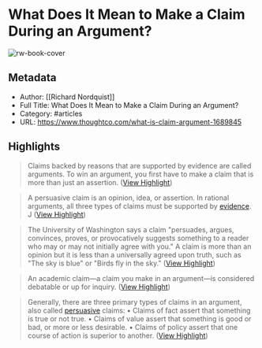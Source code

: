 # What Does It Mean to Make a Claim During an Argument?

![rw-book-cover](https://www.thoughtco.com/thmb/hrWkZMd4ut49cFZtERbWWtwSpls=/1500x0/filters:no_upscale():max_bytes(150000):strip_icc()/Getty_claim-142740010-56afa7fb5f9b58b7d01b8bf3.jpg)

## Metadata
- Author: [[Richard Nordquist]]
- Full Title: What Does It Mean to Make a Claim During an Argument?
- Category: #articles
- URL: https://www.thoughtco.com/what-is-claim-argument-1689845

## Highlights

> Claims backed by reasons that are supported by evidence are called arguments. To win an argument, you first have to make a claim that is more than just an assertion. ([View Highlight](https://read.readwise.io/read/01gyhvyxyx31q34g6cdvk4n3gs))


> A persuasive claim is an opinion, idea, or assertion. In rational arguments, all three types of claims must be supported by [evidence](https://www.thoughtco.com/evidence-argument-term-1690682). J ([View Highlight](https://read.readwise.io/read/01gyhvzqhc9nrqybspagssrcjf))


> The University of Washington says a claim "persuades, argues, convinces, proves, or provocatively suggests something to a reader who may or may not initially agree with you." A claim is more than an opinion but it is less than a universally agreed upon truth, such as "The sky is blue" or "Birds fly in the sky." ([View Highlight](https://read.readwise.io/read/01gyhw16mhbsztbrgkpxyakk05))


> An academic claim—a claim you make in an argument—is considered debatable or up for inquiry. ([View Highlight](https://read.readwise.io/read/01gyhw28078zwvfttb88a4zwhx))


> Generally, there are three primary types of claims in an argument, also called [persuasive](https://www.thoughtco.com/persuasion-rhetoric-and-composition-1691617) claims:
>  • Claims of fact assert that something is true or not true.
>  • Claims of value assert that something is good or bad, or more or less desirable.
>  • Claims of policy assert that one course of action is superior to another. ([View Highlight](https://read.readwise.io/read/01gyhw44ynn0yy04489g7079bc))

